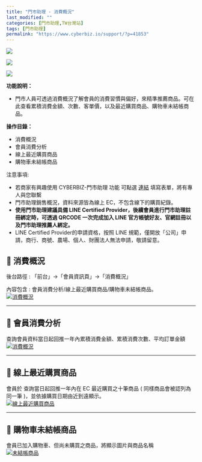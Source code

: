 ```yaml
---
title: "門市助理 - 消費概況"
last_modified: ""
categories: [門市助理,TW台灣站]
tags: [門市助理]
permalink: "https://www.cyberbiz.io/support/?p=41853"
---
```


![](https://www.cyberbiz.io/support/wp-content/uploads/適用站別.png)

[![](https://www.cyberbiz.io/support/wp-content/uploads/台灣站.png)](https://www.cyberbiz.io/support/?page_id=2490)

[![](https://www.cyberbiz.io/support/wp-content/uploads/門市助理.png)](https://www.cyberbiz.io/support/?page_id=42126)

**功能說明：**  

* 門市人員可透過消費概況了解會員的消費習慣與偏好，來精準推薦商品。可在此查看累積消費金額、次數、客單價，以及最近購買商品、購物車未結帳商品。

**操作目錄：**

* 消費概況
* 會員消費分析
* 線上最近購買商品
* 購物車未結帳商品

注意事項:  

* 若商家有興趣使用 CYBERBIZ-門市助理 功能 可點選 [連結](https://docs.google.com/forms/d/e/1FAIpQLScAzqU3OckpsS-XBy3yvioKksDBazronFTuEl_RBonxCATHaQ/viewform) 填寫表單，將有專人與您聯繫
* 門市助理銷售概況，資料來源皆為線上 EC，不包含線下的購買紀錄。
* **使用門市助理建議具備 LINE Certified Provider，後續會員進行門市助理註冊綁定時，可透過 QRCODE 一次完成加入 LINE 官方帳號好友、官網註冊以及門市助理推薦人綁定。**
* LINE Certified Provider的申請資格，按照 LINE 規範，僅開放「公司」申請，商行、商號、農場、個人、財團法人無法申請，敬請留意。

## 📌 消費概況


後台路徑 :  「前台」→「會員資訊頁」→「消費概況」  

內容包含 : 會員消費分析/線上最近購買商品/購物車未結帳商品。  
[![消費概況](https://www.cyberbiz.io/support/wp-content/uploads/門市助理-消費概況04.png)](https://www.cyberbiz.io/support/wp-content/uploads/門市助理-消費概況04.png)

* * *

## 📌 會員消費分析


查詢會員資料當日起回推一年內累積消費金額、累積消費次數、平均訂單金額  
[![消費概況](https://www.cyberbiz.io/support/wp-content/uploads/門市助理-消費概況01.png)](https://www.cyberbiz.io/support/wp-content/uploads/門市助理-消費概況01.png)

* * *

## 📌 線上最近購買商品


會員於 查詢當日起回推一年內在 EC 最近購買之十筆商品 ( 同樣商品會被認列為同一筆 )，並依據購買日期由近到遠顯示。  
[![線上最近購買商品](https://www.cyberbiz.io/support/wp-content/uploads/門市助理-消費概況02.png)](https://www.cyberbiz.io/support/wp-content/uploads/門市助理-消費概況02.png)

* * *

## 📌 購物車未結帳商品


會員已加入購物車、但尚未購買之商品，將顯示圖片與商品名稱  
[![未結帳商品](https://www.cyberbiz.io/support/wp-content/uploads/門市助理-消費概況03.png)](https://www.cyberbiz.io/support/wp-content/uploads/門市助理-消費概況03.png)  

